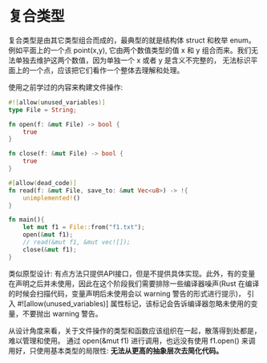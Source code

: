 # 复合类型

复合类型是由其它类型组合而成的，最典型的就是结构体 struct 和枚举 enum。
例如平面上的一个点 point(x,y), 它由两个数值类型的值 x 和 y 组合而来。我们无法单独去维护这两个数值，因为单独一个 x 或者 y 是含义不完整的，
无法标识平面上的一个点，应该把它们看作一个整体去理解和处理。

使用之前学过的内容来构建文件操作:
```rust
#![allow(unused_variables)]
type File = String;

fn open(f: &mut File) -> bool {
    true
}

fn close(f: &mut File) -> bool {
    true
}

#[allow(dead_code)]
fn read(f: &mut File, save_to: &mut Vec<u8>) -> !{
    unimplemented!()
}

fn main(){
    let mut f1 = File::from("f1.txt");
    open(&mut f1);
    // read(&mut f1, &mut vec![]);
    close(&mut f1);
}
```
类似原型设计: 有点方法只提供API接口，但是不提供具体实现。此外，有的变量在声明之后并未使用，因此在这个阶段我们需要排除一些编译器噪声(Rust 在编译的时候会扫描代码，变量声明后未使用会以 warning 警告的形式进行提示)，
引入 #![allow(unused_variables)] 属性标记，该标记会告诉编译器忽略未使用的变量，不要抛出 warning 警告。

从设计角度来看，关于文件操作的类型和函数应该组织在一起，散落得到处都是，难以管理和使用。
通过 open(&mut f1) 进行调用，也远没有使用 f1.open() 来调用好，只使用基本类型的局限性: **无法从更高的抽象层次去简化代码。**